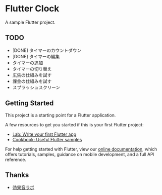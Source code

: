 # Flutter Clock

A sample Flutter project.

## TODO
- [DONE] タイマーのカウントダウン
- [DONE] タイマーの編集
- タイマーの追加
- タイマーの切り替え
- 広告の仕組みを試す
- 課金の仕組みを試す
- スプラッシュスクリーン

## Getting Started

This project is a starting point for a Flutter application.

A few resources to get you started if this is your first Flutter project:

- [Lab: Write your first Flutter app](https://flutter.dev/docs/get-started/codelab)
- [Cookbook: Useful Flutter samples](https://flutter.dev/docs/cookbook)

For help getting started with Flutter, view our
[online documentation](https://flutter.dev/docs), which offers tutorials,
samples, guidance on mobile development, and a full API reference.

## Thanks
- [効果音ラボ](https://soundeffect-lab.info/)